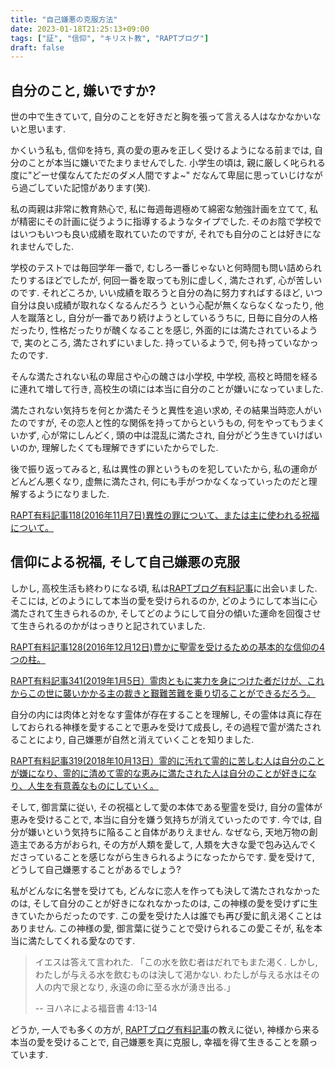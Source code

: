 ```yaml
---
title: "自己嫌悪の克服方法"
date: 2023-01-18T21:25:13+09:00
tags: ["証", "信仰", "キリスト教", "RAPTブログ"]
draft: false
---
```

## 自分のこと, 嫌いですか?
世の中で生きていて, 自分のことを好きだと胸を張って言える人はなかなかいないと思います.

かくいう私も, 信仰を持ち, 真の愛の恵みを正しく受けるようになる前までは,
自分のことが本当に嫌いでたまりませんでした.
小学生の頃は, 親に厳しく叱られる度に"どーせ僕なんてただのダメ人間ですよ~"
だなんて卑屈に思っていじけながら過ごしていた記憶があります(笑).

私の両親は非常に教育熱心で, 私に毎週毎週極めて綿密な勉強計画を立てて,
私が精密にその計画に従うように指導するようなタイプでした.
そのお陰で学校ではいつもいつも良い成績を取れていたのですが,
それでも自分のことは好きになれませんでした.

学校のテストでは毎回学年一番で, むしろ一番じゃないと何時間も問い詰められたりするほどでしたが,
何回一番を取っても別に虚しく, 満たされず, 心が苦しいのです. 
それどころか, いい成績を取ろうと自分の為に努力すればするほど, いつ自分は良い成績が取れなくなるんだろう
という心配が無くならなくなったり, 他人を蹴落とし, 自分が一番であり続けようとしているうちに,
日毎に自分の人格だったり, 性格だったりが醜くなることを感じ,
外面的には満たされているようで, 実のところ, 満たされずにいました.
持っているようで, 何も持っていなかったのです.

そんな満たされない私の卑屈さや心の醜さは小学校, 中学校, 高校と時間を経るに連れて増して行き, 
高校生の頃には本当に自分のことが嫌いになっていました. 

満たされない気持ちを何とか満たそうと異性を追い求め, その結果当時恋人がいたのですが,
その恋人と性的な関係を持ってからというもの, 何をやってもうまくいかず, 心が常にしんどく, 
頭の中は混乱に満たされ, 自分がどう生きていけばいいのか, 理解したくても理解できずにいたからでした.

後で振り返ってみると, 私は異性の罪というものを犯していたから, 私の運命がどんどん悪くなり,
虚無に満たされ, 何にも手がつかなくなっていったのだと理解するようになりました.

[RAPT有料記事118(2016年11月7日)異性の罪について、または主に使われる祝福について。](https://rapt-neo.com/?p=40763)


## 信仰による祝福, そして自己嫌悪の克服
しかし, 高校生活も終わりになる頃, 私は[RAPTブログ有料記事](https://rapt-neo.com/?page_id=30947)に出会いました. 
そこには, どのようにして本当の愛を受けられるのか, どのようにして本当に心満たされて生きられるのか,
そしてどのようにして自分の傾いた運命を回復させて生きられるのかがはっきりと記されていました.

[RAPT有料記事128(2016年12月12日)豊かに聖霊を受けるための基本的な信仰の4つの柱。](https://rapt-neo.com/?p=41313)

[RAPT有料記事341(2019年1月5日）霊肉ともに実力を身につけた者だけが、これからこの世に襲いかかる主の裁きと艱難苦難を乗り切ることができるだろう。](https://rapt-neo.com/?p=50091)

自分の内には肉体と対をなす霊体が存在することを理解し, その霊体は真に存在しておられる神様を愛することで恵みを受けて成長し,
その過程で霊が満たされることにより, 自己嫌悪が自然と消えていくことを知りました. 

[RAPT有料記事319(2018年10月13日）霊的に汚れて霊的に苦しむ人は自分のことが嫌になり、霊的に清めて霊的な恵みに満たされた人は自分のことが好きになり、人生を有意義なものにしていく。](https://rapt-neo.com/?p=48967)

そして, 御言葉に従い, その祝福として愛の本体である聖霊を受け, 自分の霊体が恵みを受けることで,
本当に自分を嫌う気持ちが消えていったのです. 今では, 自分が嫌いという気持ちに陥ること自体がありえません.
なぜなら, 天地万物の創造主である方がおられ, その方が人類を愛して, 人類を大きな愛で包み込んでくださっていることを感じながら生きられるようになったからです. 
愛を受けて, どうして自己嫌悪することがあるでしょう?


私がどんなに名誉を受けても, どんなに恋人を作っても決して満たされなかったのは, そして自分のことが好きになれなかったのは,
この神様の愛を受けずに生きていたからだったのです. この愛を受けた人は誰でも再び愛に飢え渇くことはありません.
この神様の愛, 御言葉に従うことで受けられるこの愛こそが, 私を本当に満たしてくれる愛なのです. 

> イエスは答えて言われた. 「この水を飲む者はだれでもまた渇く. 
> しかし, わたしが与える水を飲むものは決して渇かない. わたしが与える水はその人の内で泉となり,
> 永遠の命に至る水が湧き出る.」
>
> -- ヨハネによる福音書 4:13-14

どうか, 一人でも多くの方が, [RAPTブログ有料記事](https://rapt-neo.com/?page_id=30947)の教えに従い,
神様から来る本当の愛を受けることで, 自己嫌悪を真に克服し, 幸福を得て生きることを願っています.

